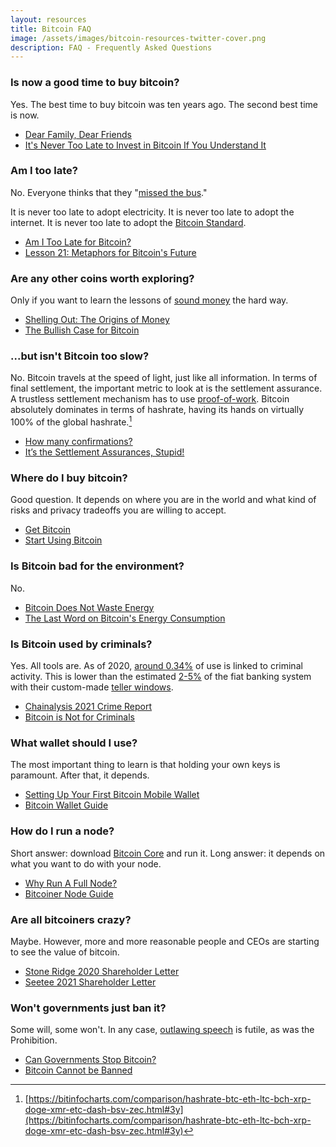 ```yaml
---
layout: resources
title: Bitcoin FAQ
image: /assets/images/bitcoin-resources-twitter-cover.png
description: FAQ - Frequently Asked Questions
---
```



### Is now a good time to buy bitcoin?

Yes. The best time to buy bitcoin was ten years ago. The second best
time is now.

-   [Dear Family, Dear
    Friends](https://dergigi.com/2020/04/27/dear-family-dear-friends/)
-   [It\'s Never Too Late to Invest in Bitcoin If You Understand
    It](https://medium.com/the-ascent/i-discovered-its-never-too-late-to-invest-in-bitcoin-if-you-understand-it-d0848141144b) 

### Am I too late?

No. Everyone thinks that they \"[missed the
bus](https://bitcoin-resources.com/assets/images/missed-the-bus.jpg).\"

It is never too late to adopt electricity. It is never too late to adopt
the internet. It is never too late to adopt the [Bitcoin
Standard](https://bitcoin-resources.com/books/the-bitcoin-standard).

-   [Am I Too Late for
    Bitcoin?](https://www.swanbitcoin.com/am-i-too-late-for-bitcoin/)
-   [Lesson 21: Metaphors for Bitcoin\'s
    Future](https://21lessons.com/21/)

### Are any other coins worth exploring?

Only if you want to learn the lessons of [sound
money](https://21lessons.com/14/) the hard way.

-   [Shelling Out: The Origins of
    Money](https://nakamotoinstitute.org/shelling-out/)
-   [The Bullish Case for
    Bitcoin](https://vijayboyapati.medium.com/the-bullish-case-for-bitcoin-6ecc8bdecc1)

### ...but isn't Bitcoin too slow?

No. Bitcoin travels at the speed of light, just like all information. In terms
of final settlement, the important metric to look at is the settlement
assurance. A trustless settlement mechanism has to use [proof-of-work][pow].
Bitcoin absolutely dominates in terms of hashrate, having its hands on virtually
100% of the global hashrate.[^hashrate]

-   [How many confirmations?](https://howmanyconfs.com/)
-   [It’s the Settlement Assurances, Stupid!](https://archive.ph/u4Axq)

[pow]: https://dergigi.com/pow
[^hashrate]: [https://bitinfocharts.com/comparison/hashrate-btc-eth-ltc-bch-xrp-doge-xmr-etc-dash-bsv-zec.html#3y](https://bitinfocharts.com/comparison/hashrate-btc-eth-ltc-bch-xrp-doge-xmr-etc-dash-bsv-zec.html#3y)

### Where do I buy bitcoin?

Good question. It depends on where you are in the world and what kind of
risks and privacy tradeoffs you are willing to accept.

-   [Get Bitcoin](https://bitcoin-only.com/get-bitcoin)
-   [Start Using Bitcoin](https://bitcoin-intro.com/)

### Is Bitcoin bad for the environment?

No.

-   [Bitcoin Does Not Waste
    Energy](https://unchained-capital.com/blog/bitcoin-does-not-waste-energy/)
-   [The Last Word on Bitcoin\'s Energy
    Consumption](https://www.coindesk.com/the-last-word-on-bitcoins-energy-consumption)

### Is Bitcoin used by criminals?

Yes. All tools are. As of 2020, [around
0.34%](https://blog.chainalysis.com/reports/2021-crypto-crime-report-intro-ransomware-scams-darknet-markets) of
use is linked to criminal activity. This is lower than the
estimated [2-5%](https://www.unodc.org/unodc/en/money-laundering/overview.html) of
the fiat banking system with their custom-made [teller
windows](https://www.reuters.com/article/us-hsbc-probe-idUSBRE8BA05M20121212).

-   [Chainalysis 2021 Crime
    Report](https://blog.chainalysis.com/reports/2021-crypto-crime-report-intro-ransomware-scams-darknet-markets)
-   [Bitcoin is Not for
    Criminals](https://nakamotoinstitute.org/mempool/bitcoin-is-not-for-criminals/)

### What wallet should I use?

The most important thing to learn is that holding your own keys is
paramount. After that, it depends.

-   [Setting Up Your First Bitcoin Mobile
    Wallet](https://www.citadel21.com/not-your-keys-not-your-bitcoin)
-   [Bitcoin Wallet Guide](https://bitcoiner.guide/wallet/)

### How do I run a node?

Short answer: download [Bitcoin
Core](https://bitcoin.org/en/bitcoin-core/) and run it. Long answer: it depends on what you want to do with your node.

-   [Why Run A Full
    Node?](https://armantheparman.com/why-should-you-run-your-own-bitcoin-node/)
-   [Bitcoiner Node Guide](https://bitcoiner.guide/node/)

### Are all bitcoiners crazy?

Maybe. However, more and more reasonable people and CEOs are starting to
see the value of bitcoin.

-   [Stone Ridge 2020 Shareholder
    Letter](https://www.microstrategy.com/en/bitcoin/documents/stone-ridge-2020-shareholder-letter)
-   [Seetee 2021 Shareholder
    Letter](https://www.microstrategy.com/en/bitcoin/documents/seetee-shareholder-letter)

### Won\'t governments just ban it?

Some will, some won\'t. In any case, [outlawing
speech](https://21lessons.com/6/) is futile, as was the Prohibition. 

-   [Can Governments Stop
    Bitcoin?](https://quillette.com/2021/02/21/can-governments-stop-bitcoin/)
-   [Bitcoin Cannot be
    Banned](https://unchained-capital.com/blog/bitcoin-cannot-be-banned/)
